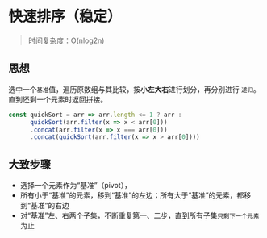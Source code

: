 # 快速排序（稳定）
> 时间复杂度：O(nlog2n)

## 思想
选中一个`基准`值，遍历原数组与其比较，按**小左大右**进行划分，再分别进行 `递归`。直到还剩一个元素时返回拼接。

```js
const quickSort = arr => arr.length <= 1 ? arr :
      quickSort(arr.filter(x => x < arr[0]))
      .concat(arr.filter(x => x === arr[0]))
      .concat(quickSort(arr.filter(x => x > arr[0])))
```

## 大致步骤
  - 选择一个元素作为“基准”（pivot），
  - 所有小于“基准”的元素，移到“基准”的左边；所有大于“基准”的元素，都移到“基准”的右边
  - 对“基准”左、右两个子集，不断重复第一、二步，直到所有子集`只剩下一个元素`为止
 